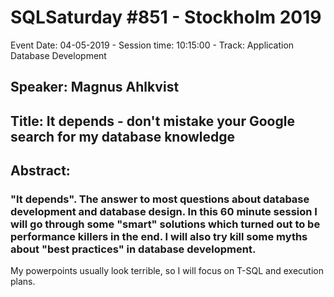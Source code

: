# SQLSaturday #851 - Stockholm 2019
Event Date: 04-05-2019 - Session time: 10:15:00 - Track: Application  Database Development
## Speaker: Magnus Ahlkvist
## Title: It depends - don't mistake your Google search for my database knowledge
## Abstract:
### "It depends". The answer to most questions about database development and database design. In this 60 minute session I will go through some "smart" solutions which turned out to be performance killers in the end. I will also try kill some myths about "best practices" in database development.
My powerpoints usually look terrible, so I will focus on T-SQL and execution plans.
